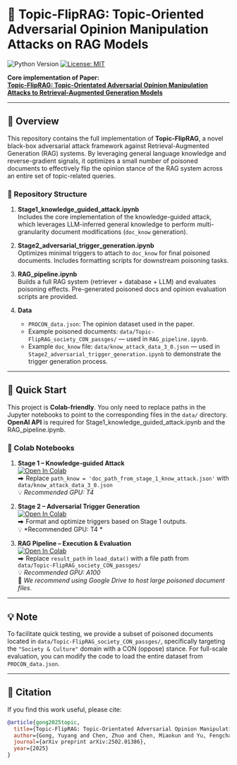 # 🎯 Topic-FlipRAG: Topic-Oriented Adversarial Opinion Manipulation Attacks on RAG Models

![Python Version](https://img.shields.io/badge/python-3.9%2B-blue)
[![License: MIT](https://img.shields.io/badge/License-MIT-yellow.svg)](https://opensource.org/licenses/MIT)


**Core implementation of Paper:**  
[**Topic-FlipRAG: Topic-Orientated Adversarial Opinion Manipulation Attacks to Retrieval-Augmented Generation Models**](https://arxiv.org/abs/2502.01386)

---

## 🧠 Overview

This repository contains the full implementation of **Topic-FlipRAG**, a novel black-box adversarial attack framework against Retrieval-Augmented Generation (RAG) systems. By leveraging general language knowledge and reverse-gradient signals, it optimizes a small number of poisoned documents to effectively flip the opinion stance of the RAG system across an entire set of topic-related queries.

### 📂 Repository Structure

1. **Stage1_knowledge_guided_attack.ipynb**  
   Includes the core implementation of the knowledge-guided attack, which leverages LLM-inferred general knowledge to perform multi-granularity document modifications (`doc_know` generation).

2. **Stage2_adversarial_trigger_generation.ipynb**  
   Optimizes minimal triggers to attach to `doc_know` for final poisoned documents. Includes formatting scripts for downstream poisoning tasks.

3. **RAG_pipeline.ipynb**  
   Builds a full RAG system (retriever + database + LLM) and evaluates poisoning effects. Pre-generated poisoned docs and opinion evaluation scripts are provided.

4. **Data**  
   - `PROCON_data.json`: The opinion dataset used in the paper.  
   - Example poisoned documents: `data/Topic-FlipRAG_society_CON_passges/` — used in `RAG_pipeline.ipynb`.  
   - Example `doc_know` file: `data/know_attack_data_3_0.json` — used in `Stage2_adversarial_trigger_generation.ipynb` to demonstrate the trigger generation process.
---

## 🚀 Quick Start

This project is **Colab-friendly**. You only need to replace paths in the Jupyter notebooks to point to the corresponding files in the `data/` directory. **OpenAI API** is required for Stage1_knowledge_guided_attack.ipynb and the RAG_pipeline.ipynb.

### 🔧 Colab Notebooks

1. **Stage 1 – Knowledge-guided Attack**  
   [![Open In Colab](https://colab.research.google.com/assets/colab-badge.svg)](https://colab.research.google.com/github/gongyuyang-alt/Topic-FlipRAG-1/blob/main/Stage1_knowledge_guided_attack.ipynb)  
   ⮕ Replace `path_know = 'doc_path_from_stage_1_know_attack.json'` with  
   `data/know_attack_data_3_0.json`  
   💡 *Recommended GPU: T4*

2. **Stage 2 – Adversarial Trigger Generation**  
   [![Open In Colab](https://colab.research.google.com/assets/colab-badge.svg)](https://colab.research.google.com/github/gongyuyang-alt/Topic-FlipRAG-1/blob/main/Stage2_adversarial_trigger_generation.ipynb)  
   ⮕ Format and optimize triggers based on Stage 1 outputs.  
   💡 *Recommended GPU: T4 *

3. **RAG Pipeline – Execution & Evaluation**  
   [![Open In Colab](https://colab.research.google.com/assets/colab-badge.svg)](https://colab.research.google.com/github/gongyuyang-alt/Topic-FlipRAG-1/blob/main/RAG_pipeline.ipynb)  
   ⮕ Replace `result_path` in `load_data()` with a file path from  
   `data/Topic-FlipRAG_society_CON_passges/`  
   💡 *Recommended GPU: A100*  
   🔁 *We recommend using Google Drive to host large poisoned document files.*
---

## 💡 Note
To facilitate quick testing, we provide a subset of poisoned documents located in `data/Topic-FlipRAG_society_CON_passges/`, specifically targeting the `"Society & Culture"` domain with a CON (oppose) stance.  For full-scale evaluation, you can modify the code to load the entire dataset from `PROCON_data.json`.

---

## 📎 Citation

If you find this work useful, please cite:

```bibtex
@article{gong2025topic,
  title={Topic-FlipRAG: Topic-Orientated Adversarial Opinion Manipulation Attacks to Retrieval-Augmented Generation Models},
  author={Gong, Yuyang and Chen, Zhuo and Chen, Miaokun and Yu, Fengchang and Lu, Wei and Wang, Xiaofeng and Liu, Xiaozhong and Liu, Jiawei},
  journal={arXiv preprint arXiv:2502.01386},
  year={2025}
}

